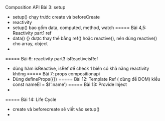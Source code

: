 Composition API
Bài 3: setup
- setup() chạy trước create và beforeCreate
- reactivity
- setup() bao gồm data, computed, method, watch
=====
Bài 4,5: Reactivity part1 ref
- data() {} được thay thế bằng ref() hoặc reactive(), nên dùng reactive() cho array, object
- 
=====
Bài 6: reactivity part3 isReactiveisRef
- dùng hàm isReactive, isRef để check 1 biến có khả năng reactivity không
=====
Bài 7: props compositionapi
- Dùng defineProps({})
=====
Bài 12: Template Ref ( dùng để DOM) kiểu const nameEl = $('.name')
=====
Bài 13: Provide Inject
- 
=====
Bài 14: Life Cycle
- create và beforecreate sẽ viết vào setup()
- 